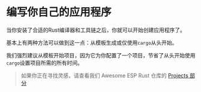 # 编写你自己的应用程序

当你安装了合适的Rust编译器和工具链之后，你就可以开始创建应用程序了。

基本上有两种方法可以做到这一点：从模板生成或仅使用`cargo`从头开始。

我们强烈建议从模板开始项目，因为它为你配置了一个项目，节省了从头开始使用`cargo`设置项目所需的所有时间。

> 如果你正在寻找灵感，请查看我们 Awesome ESP Rust 仓库的 [Projects 部分]

[Projects 部分]: https://github.com/esp-rs/awesome-esp-rust#projects